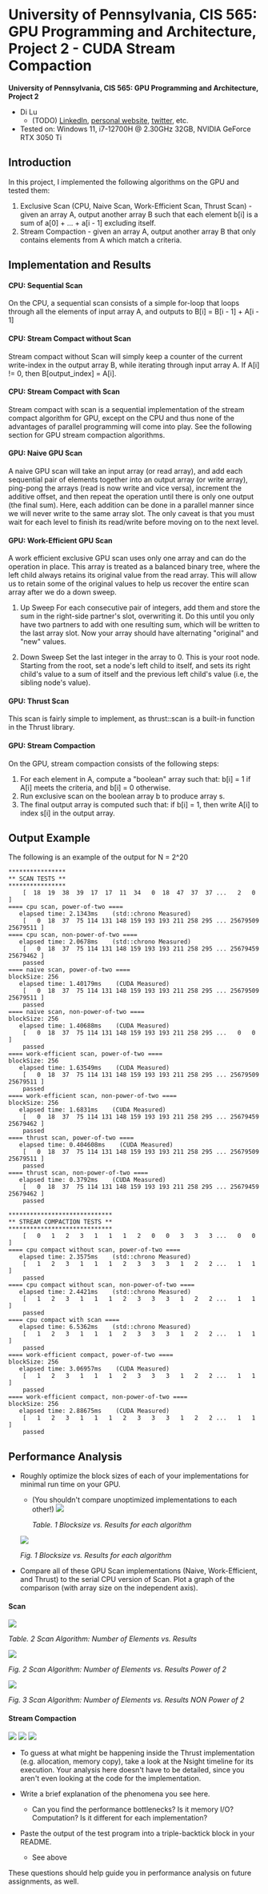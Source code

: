 University of Pennsylvania, CIS 565: GPU Programming and Architecture, Project 2 - CUDA Stream Compaction
======================

**University of Pennsylvania, CIS 565: GPU Programming and Architecture, Project 2**

* Di Lu
  * (TODO) [LinkedIn](), [personal website](), [twitter](), etc.
* Tested on: Windows 11, i7-12700H @ 2.30GHz 32GB, NVIDIA GeForce RTX 3050 Ti

## Introduction

In this project, I implemented the following algorithms on the GPU and tested them:

1. Exclusive Scan (CPU, Naive Scan, Work-Efficient Scan, Thrust Scan) - given an array A, output another array B such that each element b\[i\]
is a sum of a\[0\] + ... + a\[i - 1\] excluding itself.
2. Stream Compaction - given an array A, output another array B that only contains elements from A which match a criteria.

## Implementation and Results
#### CPU: Sequential Scan 

On the CPU, a sequential scan consists of a simple for-loop that loops through all the elements
of input array A, and outputs to B[i] = B[i - 1] + A[i - 1]

#### CPU: Stream Compact without Scan

Stream compact without Scan will simply keep a counter of the current write-index in the output array B, 
while iterating through input array A. If A[i] != 0, then B[output_index] = A[i].

#### CPU: Stream Compact with Scan

Stream compact with scan is a sequential implementation of the stream compact algorithm for GPU, except on the CPU
and thus none of the advantages of parallel programming will come into play. See the following section for GPU stream
compaction algorithms. 

#### GPU: Naive GPU Scan

A naive GPU scan will take an input array (or read array), and add each sequential pair of elements together
into an output array (or write array), ping-pong the arrays (read is now write and vice versa), increment the
additive offset, and then repeat the operation until there is only one output (the final sum). Here, each addition
can be done in a parallel manner since we will never write to the same array slot. The only caveat is that you must
wait for each level to finish its read/write before moving on to the next level.

#### GPU: Work-Efficient GPU Scan

A work efficient exclusive GPU scan uses only one array and can do the operation in place. This array is treated as a balanced
binary tree, where the left child always retains its original value from the read array. This will allow us to 
retain some of the original values to help us recover the entire scan array after we do a down sweep.

1. Up Sweep
For each consecutive pair of integers, add them and store the sum in the right-side partner's slot, overwriting it.
Do this until you only have two partners to add with one resulting sum, which will be written to the last array slot.
Now your array should have alternating "original" and "new" values. 

3. Down Sweep
Set the last integer in the array to 0. This is your root node. Starting from the root, set a node's left child to itself, 
and sets its right child's value to a sum of itself and the previous left child's value (i.e, the sibling node's value).

#### GPU: Thrust Scan

This scan is fairly simple to implement, as thrust::scan is a built-in function in the Thrust library.

#### GPU: Stream Compaction

On the GPU, stream compaction consists of the following steps: 

1. For each element in A, compute a "boolean" array such that: b[i] = 1 if A[i] meets the criteria, and b[i] = 0 otherwise.
2. Run exclusive scan on the boolean array b to produce array s.
3. The final output array is computed such that: if b[i] = 1, then write A[i] to index s[i] in the output array.

## Output Example

The following is an example of the output for N = 2^20
```
****************
** SCAN TESTS **
****************
    [  18  19  38  39  17  17  11  34   0  18  47  37  37 ...   2   0 ]
==== cpu scan, power-of-two ====
   elapsed time: 2.1343ms    (std::chrono Measured)
    [   0  18  37  75 114 131 148 159 193 193 211 258 295 ... 25679509 25679511 ]
==== cpu scan, non-power-of-two ====
   elapsed time: 2.0678ms    (std::chrono Measured)
    [   0  18  37  75 114 131 148 159 193 193 211 258 295 ... 25679459 25679462 ]
    passed
==== naive scan, power-of-two ====
blockSize: 256
   elapsed time: 1.40179ms    (CUDA Measured)
    [   0  18  37  75 114 131 148 159 193 193 211 258 295 ... 25679509 25679511 ]
    passed
==== naive scan, non-power-of-two ====
blockSize: 256
   elapsed time: 1.40688ms    (CUDA Measured)
    [   0  18  37  75 114 131 148 159 193 193 211 258 295 ...   0   0 ]
    passed
==== work-efficient scan, power-of-two ====
blockSize: 256
   elapsed time: 1.63549ms    (CUDA Measured)
    [   0  18  37  75 114 131 148 159 193 193 211 258 295 ... 25679509 25679511 ]
    passed
==== work-efficient scan, non-power-of-two ====
blockSize: 256
   elapsed time: 1.6831ms    (CUDA Measured)
    [   0  18  37  75 114 131 148 159 193 193 211 258 295 ... 25679459 25679462 ]
    passed
==== thrust scan, power-of-two ====
   elapsed time: 0.404608ms    (CUDA Measured)
    [   0  18  37  75 114 131 148 159 193 193 211 258 295 ... 25679509 25679511 ]
    passed
==== thrust scan, non-power-of-two ====
   elapsed time: 0.3792ms    (CUDA Measured)
    [   0  18  37  75 114 131 148 159 193 193 211 258 295 ... 25679459 25679462 ]
    passed

*****************************
** STREAM COMPACTION TESTS **
*****************************
    [   0   1   2   3   1   1   1   2   0   0   3   3   3 ...   0   0 ]
==== cpu compact without scan, power-of-two ====
   elapsed time: 2.3575ms    (std::chrono Measured)
    [   1   2   3   1   1   1   2   3   3   3   1   2   2 ...   1   1 ]
    passed
==== cpu compact without scan, non-power-of-two ====
   elapsed time: 2.4421ms    (std::chrono Measured)
    [   1   2   3   1   1   1   2   3   3   3   1   2   2 ...   1   1 ]
    passed
==== cpu compact with scan ====
   elapsed time: 6.5362ms    (std::chrono Measured)
    [   1   2   3   1   1   1   2   3   3   3   1   2   2 ...   1   1 ]
    passed
==== work-efficient compact, power-of-two ====
blockSize: 256
   elapsed time: 3.06957ms    (CUDA Measured)
    [   1   2   3   1   1   1   2   3   3   3   1   2   2 ...   1   1 ]
    passed
==== work-efficient compact, non-power-of-two ====
blockSize: 256
   elapsed time: 2.88675ms    (CUDA Measured)
    [   1   2   3   1   1   1   2   3   3   3   1   2   2 ...   1   1 ]
    passed
```

## Performance Analysis

* Roughly optimize the block sizes of each of your implementations for minimal
  run time on your GPU.
  * (You shouldn't compare unoptimized implementations to each other!)
  ![](img/blocksizeTable.png)
  
    _Table. 1 Blocksize vs. Results for each algorithm_
    
  ![](img/blocksize.png)
  
  _Fig. 1 Blocksize vs. Results for each algorithm_

* Compare all of these GPU Scan implementations (Naive, Work-Efficient, and
  Thrust) to the serial CPU version of Scan. Plot a graph of the comparison
  (with array size on the independent axis).
#### Scan
  ![](img/scanTable.png)
  
  _Table. 2 Scan Algorithm: Number of Elements vs. Results_
  
  ![](img/scanpow2.png)
  
   _Fig. 2 Scan Algorithm: Number of Elements vs. Results Power of 2_
    
  ![](img/scannotpow2.png)
  
  _Fig. 3 Scan Algorithm: Number of Elements vs. Results NON Power of 2_
  
#### Stream Compaction
  ![](img/streamTable.png)
  ![](img/streampow2.png)
  ![](img/streamnotpow2.png)
  * To guess at what might be happening inside the Thrust implementation (e.g.
    allocation, memory copy), take a look at the Nsight timeline for its
    execution. Your analysis here doesn't have to be detailed, since you aren't
    even looking at the code for the implementation.

* Write a brief explanation of the phenomena you see here.
  * Can you find the performance bottlenecks? Is it memory I/O? Computation? Is
    it different for each implementation?

* Paste the output of the test program into a triple-backtick block in your
  README.
  * See above

These questions should help guide you in performance analysis on future
assignments, as well.






